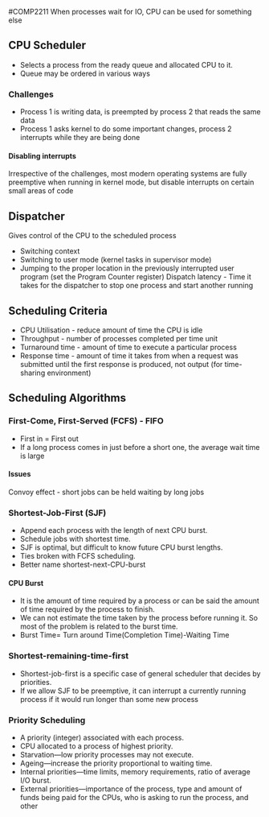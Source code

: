 #COMP2211
When processes wait for IO, CPU can be used for something else
## CPU Scheduler
- Selects a process from the ready queue and allocated CPU to it.
- Queue may be ordered in various ways
### Challenges
- Process 1 is writing data, is preempted by process 2 that reads the same data
- Process 1 asks kernel to do some important changes, process 2 interrupts while they are being done
#### Disabling interrupts
Irrespective of the challenges, most modern operating systems are fully preemptive when running in kernel mode, but disable interrupts on certain small areas of code
## Dispatcher
Gives control of the CPU to the scheduled process
- Switching context
- Switching to user mode (kernel tasks in supervisor mode)
- Jumping to the proper location in the previously interrupted user program (set the Program Counter register)
Dispatch latency - Time it takes for the dispatcher to stop one process and start another running
## Scheduling Criteria
- CPU Utilisation - reduce amount of time the CPU is idle
- Throughput - number of processes completed per time unit
- Turnaround time - amount of time to execute a particular process
- Response time - amount of time it takes from when a request was submitted until the first response is produced, not output (for time-sharing environment)
## Scheduling Algorithms
### First-Come, First-Served (FCFS) - FIFO
- First in = First out
- If a long process comes in just before a short one, the average wait time is large
#### Issues
Convoy effect - short jobs can be held waiting by long jobs
### Shortest-Job-First (SJF)
- Append each process with the length of next CPU burst.
- Schedule jobs with shortest time.
- SJF is optimal, but difficult to know future CPU burst lengths.
- Ties broken with FCFS scheduling.
- Better name shortest-next-CPU-burst
#### CPU Burst
- It is the amount of time required by a process or can be said the amount of time required by the process to finish. 
- We can not estimate the time taken by the process before running it. So most of the problem is related to the burst time.  
- Burst Time= Turn around Time(Completion Time)-Waiting Time
### Shortest-remaining-time-first
- Shortest-job-first is a specific case of general scheduler that decides by priorities.
- If we allow SJF to be preemptive, it can interrupt a currently running process if it would run longer than some new process
### Priority Scheduling
- A priority (integer) associated with each process.
- CPU allocated to a process of highest priority.
- Starvation—low priority processes may not execute.
- Ageing—increase the priority proportional to waiting time.
- Internal priorities—time limits, memory requirements, ratio of average I/O burst.
- External priorities—importance of the process, type and amount of funds being paid for the CPUs, who is asking to run the process, and other
